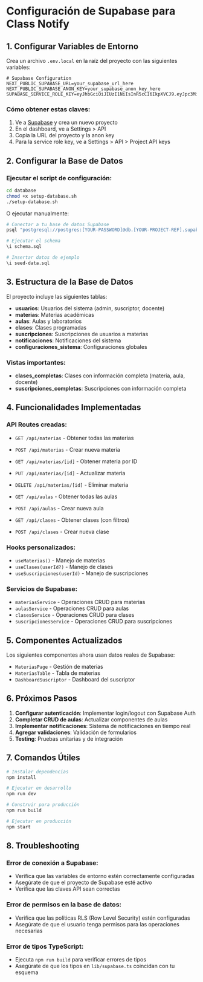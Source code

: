 # Configuración de Supabase para Class Notify

## 1. Configurar Variables de Entorno

Crea un archivo `.env.local` en la raíz del proyecto con las siguientes variables:

```env
# Supabase Configuration
NEXT_PUBLIC_SUPABASE_URL=your_supabase_url_here
NEXT_PUBLIC_SUPABASE_ANON_KEY=your_supabase_anon_key_here
SUPABASE_SERVICE_ROLE_KEY=eyJhbGciOiJIUzI1NiIsInR5cCI6IkpXVCJ9.eyJpc3MiOiJzdXBhYmFzZSIsInJlZiI6Imd2dXdyYXZqc3Fpb2Nka3dkeWZ5Iiwicm9sZSI6InNlcnZpY2Vfcm9sZSIsImlhdCI6MTc1MzU1NjgwMSwiZXhwIjoyMDY5MTMyODAxfQ.OzBLK7hKDMUCQ0NEkY_OfDC7LqVP5X_VFZEZrPqMOPY
```

### Cómo obtener estas claves:

1. Ve a [Supabase](https://supabase.com) y crea un nuevo proyecto
2. En el dashboard, ve a Settings > API
3. Copia la URL del proyecto y la anon key
4. Para la service role key, ve a Settings > API > Project API keys

## 2. Configurar la Base de Datos

### Ejecutar el script de configuración:

```bash
cd database
chmod +x setup-database.sh
./setup-database.sh
```

O ejecutar manualmente:

```bash
# Conectar a tu base de datos Supabase
psql "postgresql://postgres:[YOUR-PASSWORD]@db.[YOUR-PROJECT-REF].supabase.co:5432/postgres"

# Ejecutar el schema
\i schema.sql

# Insertar datos de ejemplo
\i seed-data.sql
```

## 3. Estructura de la Base de Datos

El proyecto incluye las siguientes tablas:

- **usuarios**: Usuarios del sistema (admin, suscriptor, docente)
- **materias**: Materias académicas
- **aulas**: Aulas y laboratorios
- **clases**: Clases programadas
- **suscripciones**: Suscripciones de usuarios a materias
- **notificaciones**: Notificaciones del sistema
- **configuraciones_sistema**: Configuraciones globales

### Vistas importantes:

- **clases_completas**: Clases con información completa (materia, aula, docente)
- **suscripciones_completas**: Suscripciones con información completa

## 4. Funcionalidades Implementadas

### API Routes creadas:

- `GET /api/materias` - Obtener todas las materias
- `POST /api/materias` - Crear nueva materia
- `GET /api/materias/[id]` - Obtener materia por ID
- `PUT /api/materias/[id]` - Actualizar materia
- `DELETE /api/materias/[id]` - Eliminar materia

- `GET /api/aulas` - Obtener todas las aulas
- `POST /api/aulas` - Crear nueva aula

- `GET /api/clases` - Obtener clases (con filtros)
- `POST /api/clases` - Crear nueva clase

### Hooks personalizados:

- `useMaterias()` - Manejo de materias
- `useClases(userId?)` - Manejo de clases
- `useSuscripciones(userId)` - Manejo de suscripciones

### Servicios de Supabase:

- `materiasService` - Operaciones CRUD para materias
- `aulasService` - Operaciones CRUD para aulas
- `clasesService` - Operaciones CRUD para clases
- `suscripcionesService` - Operaciones CRUD para suscripciones

## 5. Componentes Actualizados

Los siguientes componentes ahora usan datos reales de Supabase:

- `MateriasPage` - Gestión de materias
- `MateriasTable` - Tabla de materias
- `DashboardSuscriptor` - Dashboard del suscriptor

## 6. Próximos Pasos

1. **Configurar autenticación**: Implementar login/logout con Supabase Auth
2. **Completar CRUD de aulas**: Actualizar componentes de aulas
3. **Implementar notificaciones**: Sistema de notificaciones en tiempo real
4. **Agregar validaciones**: Validación de formularios
5. **Testing**: Pruebas unitarias y de integración

## 7. Comandos Útiles

```bash
# Instalar dependencias
npm install

# Ejecutar en desarrollo
npm run dev

# Construir para producción
npm run build

# Ejecutar en producción
npm start
```

## 8. Troubleshooting

### Error de conexión a Supabase:
- Verifica que las variables de entorno estén correctamente configuradas
- Asegúrate de que el proyecto de Supabase esté activo
- Verifica que las claves API sean correctas

### Error de permisos en la base de datos:
- Verifica que las políticas RLS (Row Level Security) estén configuradas
- Asegúrate de que el usuario tenga permisos para las operaciones necesarias

### Error de tipos TypeScript:
- Ejecuta `npm run build` para verificar errores de tipos
- Asegúrate de que los tipos en `lib/supabase.ts` coincidan con tu esquema 